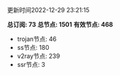 更新时间2022-12-29 23:21:15

**总订阅: 73**
**总节点: 1501**
**有效节点: 468**
- trojan节点: 46
- ss节点: 180
- v2ray节点: 239
- ssr节点: 3
